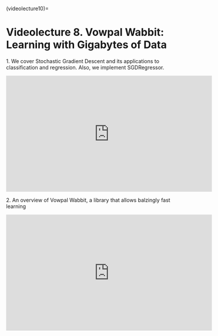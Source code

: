 (videolecture10)=

# Videolecture 8. Vowpal Wabbit: Learning with Gigabytes of Data

1\. We cover Stochastic Gradient Descent and its applications to classification and regression. Also, we implement SGDRegressor.

<p align="center"><iframe width="560" height="315" style='' src="https://www.youtube.com/embed/EUSXbdzaQE8" title="YouTube video player" frameborder="0" allow="accelerometer; autoplay; clipboard-write; encrypted-media; gyroscope; picture-in-picture" allowfullscreen></iframe></p>


2\. An overview of Vowpal Wabbit, a library that allows balzingly fast learning

<p align="center"><iframe width="560" height="315" style='' src="https://www.youtube.com/embed/gyCjancgR9U" title="YouTube video player" frameborder="0" allow="accelerometer; autoplay; clipboard-write; encrypted-media; gyroscope; picture-in-picture" allowfullscreen></iframe></p>
